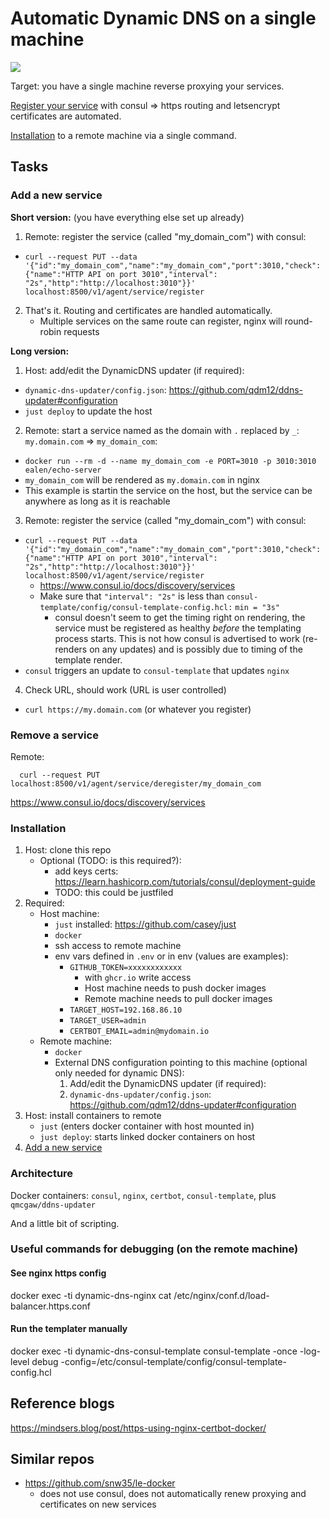 # Automatic Dynamic DNS on a single machine

[![](https://mermaid.ink/svg/eyJjb2RlIjoiZ3JhcGggTFJcbiAgbmdpbnhcbiAgY2VydGJvdFxuICBjb25zdWxcbiAgY29uc3VsLXRlbXBsYXRlXG4gIGRvbWFpbnJlZ2lzdGVyW1tETlMgbXkuZG9tYWluLmlvXV1cbiAgc2VydmljZShbc2VydmljZSBmb3IgbXkuZG9tYWluLmlvXSlcbiAgc3ViZ3JhcGggXCJSZW1vdGUgaW5zdGFuY2UgXCJcbiAgICBzZXJ2aWNlIC0tPiB8cmVnaXN0ZXIgc2VydmljZSBlbmRwb250fCBjb25zdWxcbiAgICBjb25zdWwgLS0-IHx1cGRhdGVzfCBjb25zdWwtdGVtcGxhdGVcbiAgICBjb25zdWwtdGVtcGxhdGUgLS0-IHxnZXQgaHR0cHMgY2VydHN8IGNlcnRib3RcbiAgICBjb25zdWwtdGVtcGxhdGUgLS0-IHx1cGRhdGVzIG15LmRvbWFpbi5pbyByb3V0ZXwgbmdpbnhcbiAgICBkeW5hbWljLWRucy11cGRhdGVyXG4gICAgbmdpbnggLS0-IHxwcm94eSBob3N0Om15LmRvbWFpbi5pb3wgc2VydmljZVxuICBlbmRcbiAgZHluYW1pYy1kbnMtdXBkYXRlciAtLT4gfCBVcGRhdGVzIG15LmRvbWFpbi5pbyAtPiBwdWJsaWMgSVAgfGRvbWFpbnJlZ2lzdGVyXG4gIGJyb3dzZXIgLS0-IHxteS5kb21haW4uaW8vaW5kZXguaHRtbHwgZG9tYWlucmVnaXN0ZXJcbiAgZG9tYWlucmVnaXN0ZXIgLS0-IHxteS5kb21haW4uaW8vaW5kZXguaHRtbHwgbmdpbnhcbiAgXG5cdFx0IiwibWVybWFpZCI6eyJ0aGVtZSI6ImRlZmF1bHQifSwidXBkYXRlRWRpdG9yIjpmYWxzZSwiYXV0b1N5bmMiOnRydWUsInVwZGF0ZURpYWdyYW0iOmZhbHNlfQ)](https://mermaid-js.github.io/mermaid-live-editor/edit#eyJjb2RlIjoiZ3JhcGggTFJcbiAgbmdpbnhcbiAgY2VydGJvdFxuICBjb25zdWxcbiAgY29uc3VsLXRlbXBsYXRlXG4gIGRvbWFpbnJlZ2lzdGVyW1tETlMgbXkuZG9tYWluLmlvXV1cbiAgc2VydmljZShbc2VydmljZSBmb3IgbXkuZG9tYWluLmlvXSlcbiAgc3ViZ3JhcGggXCJSZW1vdGUgaW5zdGFuY2UgXCJcbiAgICBzZXJ2aWNlIC0tPiB8cmVnaXN0ZXIgc2VydmljZSBlbmRwb250fCBjb25zdWxcbiAgICBjb25zdWwgLS0-IHx1cGRhdGVzfCBjb25zdWwtdGVtcGxhdGVcbiAgICBjb25zdWwtdGVtcGxhdGUgLS0-IHxnZXQgaHR0cHMgY2VydHN8IGNlcnRib3RcbiAgICBjb25zdWwtdGVtcGxhdGUgLS0-IHx1cGRhdGVzIG15LmRvbWFpbi5pbyByb3V0ZXwgbmdpbnhcbiAgICBkeW5hbWljLWRucy11cGRhdGVyXG4gICAgbmdpbnggLS0-IHxwcm94eSBob3N0Om15LmRvbWFpbi5pb3wgc2VydmljZVxuICBlbmRcbiAgZHluYW1pYy1kbnMtdXBkYXRlciAtLT4gfCBVcGRhdGVzIG15LmRvbWFpbi5pbyAtPiBwdWJsaWMgSVAgfGRvbWFpbnJlZ2lzdGVyXG4gIGJyb3dzZXIgLS0-IHxteS5kb21haW4uaW8vaW5kZXguaHRtbHwgZG9tYWlucmVnaXN0ZXJcbiAgZG9tYWlucmVnaXN0ZXIgLS0-IHxteS5kb21haW4uaW8vaW5kZXguaHRtbHwgbmdpbnhcbiAgXG5cdFx0IiwibWVybWFpZCI6IntcbiAgXCJ0aGVtZVwiOiBcImRlZmF1bHRcIlxufSIsInVwZGF0ZUVkaXRvciI6ZmFsc2UsImF1dG9TeW5jIjp0cnVlLCJ1cGRhdGVEaWFncmFtIjpmYWxzZX0)

Target: you have a single machine reverse proxying your services.

[Register your service](#add-a-new-service) with consul => https routing and letsencrypt certificates are automated.

[Installation](#installation) to a remote machine via a single command.

## Tasks

### Add a new service

**Short version:** (you have everything else set up already)

1. Remote: register the service (called "my_domain_com") with consul:
  - `curl --request PUT --data '{"id":"my_domain_com","name":"my_domain_com","port":3010,"check":{"name":"HTTP API on port 3010","interval": "2s","http":"http://localhost:3010"}}' localhost:8500/v1/agent/service/register`
2. That's it. Routing and certificates are handled automatically.
   - Multiple services on the same route can register, nginx will round-robin requests

**Long version:**

1. Host: add/edit the DynamicDNS updater (if required):
  - `dynamic-dns-updater/config.json`: https://github.com/qdm12/ddns-updater#configuration
  - `just deploy` to update the host
2. Remote: start a service named as the domain with `.` replaced by `_`:  `my.domain.com` => `my_domain_com`:
  - `docker run --rm -d --name my_domain_com -e PORT=3010 -p 3010:3010 ealen/echo-server`
  - `my_domain_com` will be rendered as `my.domain.com` in nginx
  - This example is startin the service on the host, but the service can be anywhere as long as it is reachable
3. Remote: register the service (called "my_domain_com") with consul:
  - `curl --request PUT --data '{"id":"my_domain_com","name":"my_domain_com","port":3010,"check":{"name":"HTTP API on port 3010","interval": "2s","http":"http://localhost:3010"}}' localhost:8500/v1/agent/service/register`
    - https://www.consul.io/docs/discovery/services
    - Make sure that `"interval": "2s"` is less than `consul-template/config/consul-template-config.hcl:` `min = "3s"`
      - consul doesn't seem to get the timing right on rendering, the service must be registered as healthy *before* the templating process starts. This is not how consul is advertised to work (re-renders on any updates) and is possibly due to timing of the template render.
  - `consul` triggers an update to `consul-template` that updates `nginx`
4. Check URL, should work (URL is user controlled)
  - `curl https://my.domain.com` (or whatever you register)

### Remove a service

Remote:

```
  curl --request PUT localhost:8500/v1/agent/service/deregister/my_domain_com
```

https://www.consul.io/docs/discovery/services

### Installation

1. Host: clone this repo
   - Optional (TODO: is this required?):
     - add keys certs: https://learn.hashicorp.com/tutorials/consul/deployment-guide
     - TODO: this could be justfiled
2. Required:
   - Host machine:
     - `just` installed: https://github.com/casey/just
     - `docker`
     - ssh access to remote machine
     - env vars defined in `.env` or in env (values are examples):
       - `GITHUB_TOKEN=xxxxxxxxxxxx`
         - with `ghcr.io` write access
         - Host machine needs to push docker images
         - Remote machine needs to pull docker images
       - `TARGET_HOST=192.168.86.10`
       - `TARGET_USER=admin`
       - `CERTBOT_EMAIL=admin@mydomain.io`
   - Remote machine:
     - `docker`
     - External DNS configuration pointing to this machine (optional only needed for dynamic DNS):
       1. Add/edit the DynamicDNS updater (if required):
       2. `dynamic-dns-updater/config.json`: https://github.com/qdm12/ddns-updater#configuration
3. Host: install containers to remote
   - `just` (enters docker container with host mounted in)
   - `just deploy`: starts linked docker containers on host
4. [Add a new service](#add-a-new-service)


### Architecture

Docker containers: `consul`, `nginx`, `certbot`, `consul-template`, plus `qmcgaw/ddns-updater`

And a little bit of scripting.

### Useful commands for debugging (on the remote machine)

#### See nginx https config

docker exec -ti dynamic-dns-nginx cat /etc/nginx/conf.d/load-balancer.https.conf

#### Run the templater manually

docker exec -ti dynamic-dns-consul-template consul-template -once -log-level debug -config=/etc/consul-template/config/consul-template-config.hcl

## Reference blogs

https://mindsers.blog/post/https-using-nginx-certbot-docker/

## Similar repos

 - https://github.com/snw35/le-docker
   - does not use consul, does not automatically renew proxying and certificates on new services
